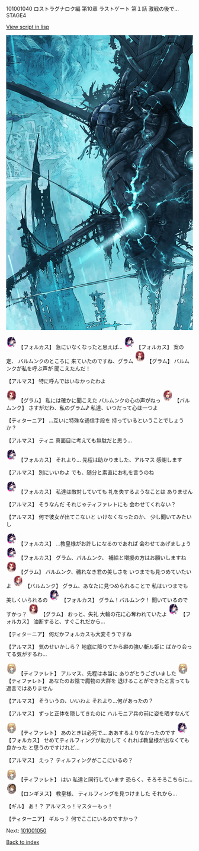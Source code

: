 101001040 ロストラグナロク編 第10章 ラストゲート 第１話 激戦の後で… STAGE4

[View script in lisp](../scripts/101001040.txt)

![underground_world_3.png](../images/backgrounds/underground_world_3.png)

<img src="../images/units/3301811.png" alt="3301811.png" height="34"/>
【フォルカス】
急にいなくなったと思えば…

<img src="../images/units/3301811.png" alt="3301811.png" height="34"/>
【フォルカス】
案の定、
バルムンクのところに
来ていたのですね、グラム

<img src="../images/units/3100811.png" alt="3100811.png" height="34"/>
【グラム】
バルムンクが私を呼ぶ声が
聞こえたんだ！

【アルマス】
特に呼んではいなかったわよ

<img src="../images/units/3100811.png" alt="3100811.png" height="34"/>
【グラム】
私には確かに聞こえた
バルムンクの心の声がねっ

<img src="../images/units/3100911.png" alt="3100911.png" height="34"/>
【バルムンク】
さすがだわ、私のグラム♪
私達、いつだって心は一つよ

【ティターニア】
…互いに特殊な通信手段を
持っているということでしょうか？

【アルマス】
ティニ
真面目に考えても無駄だと思う…

<img src="../images/units/3301811.png" alt="3301811.png" height="34"/>
【フォルカス】
それより…
先程は助かりました、アルマス
感謝します

【アルマス】
別にいいわよ
でも、随分と素直にお礼を言うのね

<img src="../images/units/3301811.png" alt="3301811.png" height="34"/>
【フォルカス】
私達は敵対していても
礼を失するようなことは
ありません

【アルマス】
そうなんだ
それじゃティファレトにも
会わせてくれない？

【アルマス】
何で彼女が出てこないと
いけなくなったのか、
少し聞いてみたいし

<img src="../images/units/3301811.png" alt="3301811.png" height="34"/>
【フォルカス】
…教皇様がお許しになるのであれば
会わせてあげましょう

<img src="../images/units/3301811.png" alt="3301811.png" height="34"/>
【フォルカス】
グラム、バルムンク、
補給と増援の方はお願いしますね

<img src="../images/units/3100811.png" alt="3100811.png" height="34"/>
【グラム】
バルムンク、穢れなき君の美しさを
いつまでも見つめていたいよ

<img src="../images/units/3100911.png" alt="3100911.png" height="34"/>
【バルムンク】
グラム、あなたに見つめられることで
私はいつまでも美しくいられるの

<img src="../images/units/3301811.png" alt="3301811.png" height="34"/>
【フォルカス】
グラム！バルムンク！
聞いているのですかっ？

<img src="../images/units/3100811.png" alt="3100811.png" height="34"/>
【グラム】
おっと、失礼
大輪の花に心奪われていたよ

<img src="../images/units/3301811.png" alt="3301811.png" height="34"/>
【フォルカス】
油断すると、すぐこれだから…

【ティターニア】
何だかフォルカスも大変そうですね

【アルマス】
気のせいかしら？
地底に降りてから癖の強い斬ル姫に
ばかり会ってる気がするわ…

<img src="../images/units/3503211.png" alt="3503211.png" height="34"/>
【ティファレト】
アルマス、先程は本当に
ありがとうございました

<img src="../images/units/3503211.png" alt="3503211.png" height="34"/>
【ティファレト】
あなたのお陰で魔物の大群を
退けることができたと言っても
過言ではありません

【アルマス】
そういうの、いいわよ
それより…何があったの？

【アルマス】
ずっと正体を隠してきたのに
ハルモニア兵の前に姿を晒すなんて

<img src="../images/units/3503211.png" alt="3503211.png" height="34"/>
【ティファレト】
あのときは必死で…
ああするよりなかったのです

<img src="../images/units/3301811.png" alt="3301811.png" height="34"/>
【フォルカス】
せめてティルフィングが助力して
くれれば教皇様が出なくても良かった
と思うのですけれど…

【アルマス】
えっ？
ティルフィングがここにいるの？

<img src="../images/units/3503211.png" alt="3503211.png" height="34"/>
【ティファレト】
はい
私達と同行しています
恐らく、そろそろこちらに…

<img src="../images/units/3300111.png" alt="3300111.png" height="34"/>
【ロンギヌス】
教皇様、
ティルフィングを見つけました
それから…

【ギル】
あ！？
アルマスっ！マスターもっ！

【ティターニア】
ギルっ？
何でここにいるのですかっ？

Next: [101001050](101001050.md)

[Back to index](index.md)
